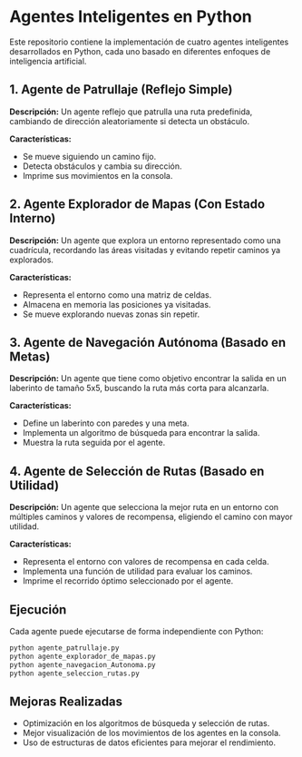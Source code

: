 # Agentes Inteligentes en Python

Este repositorio contiene la implementación de cuatro agentes inteligentes desarrollados en Python, cada uno basado en diferentes enfoques de inteligencia artificial.

## 1. Agente de Patrullaje (Reflejo Simple)
**Descripción:** Un agente reflejo que patrulla una ruta predefinida, cambiando de dirección aleatoriamente si detecta un obstáculo.

**Características:**
- Se mueve siguiendo un camino fijo.
- Detecta obstáculos y cambia su dirección.
- Imprime sus movimientos en la consola.

## 2. Agente Explorador de Mapas (Con Estado Interno)
**Descripción:** Un agente que explora un entorno representado como una cuadrícula, recordando las áreas visitadas y evitando repetir caminos ya explorados.

**Características:**
- Representa el entorno como una matriz de celdas.
- Almacena en memoria las posiciones ya visitadas.
- Se mueve explorando nuevas zonas sin repetir.

## 3. Agente de Navegación Autónoma (Basado en Metas)
**Descripción:** Un agente que tiene como objetivo encontrar la salida en un laberinto de tamaño 5x5, buscando la ruta más corta para alcanzarla.

**Características:**
- Define un laberinto con paredes y una meta.
- Implementa un algoritmo de búsqueda para encontrar la salida.
- Muestra la ruta seguida por el agente.

## 4. Agente de Selección de Rutas (Basado en Utilidad)
**Descripción:** Un agente que selecciona la mejor ruta en un entorno con múltiples caminos y valores de recompensa, eligiendo el camino con mayor utilidad.

**Características:**
- Representa el entorno con valores de recompensa en cada celda.
- Implementa una función de utilidad para evaluar los caminos.
- Imprime el recorrido óptimo seleccionado por el agente.

## Ejecución
Cada agente puede ejecutarse de forma independiente con Python:
```sh
python agente_patrullaje.py
python agente_explorador_de_mapas.py
python agente_navegacion_Autonoma.py
python agente_seleccion_rutas.py
```

## Mejoras Realizadas
- Optimización en los algoritmos de búsqueda y selección de rutas.
- Mejor visualización de los movimientos de los agentes en la consola.
- Uso de estructuras de datos eficientes para mejorar el rendimiento.

